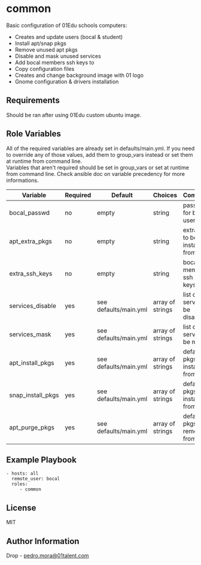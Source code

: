 common
=========

Basic configuration of 01Edu schools computers:

- Creates and update users (bocal & student)
- Install apt/snap pkgs
- Remove unused apt pkgs
- Disable and mask unused services 
- Add bocal members ssh keys to 
- Copy configuration files
- Creates and change background image with 01 logo
- Gnome configuration & drivers installation

Requirements
------------

Should be ran after using 01Edu custom ubuntu image.

Role Variables
--------------

All of the required variables are already set in defaults/main.yml.
If you need to override any of those values, add them to group\_vars instead or set them at runtime from command line.   
Variables that aren't required should be set in group\_vars or set at runtime from command line.
Check ansible doc on variable precedency for more informations.


| Variable                | Required | Default                      | Choices                   | Comments                                 |
|-------------------------|----------|------------------------------|---------------------------|------------------------------------------|
| bocal\_passwd           | no       | empty                        | string                    | password for bocal user                  |
| apt\_extra\_pkgs        | no       | empty                        | string                    | extra pkgs to be installed from apt      |
| extra\_ssh\_keys        | no       | empty                        | string                    | bocal members ssh public keys            |
| services\_disable       | yes      | see defaults/main.yml        | array of strings          | list of services to be disabled          |
| services\_mask          | yes      | see defaults/main.yml        | array of strings          | list of services to be masked            |
| apt\_install\_pkgs      | yes      | see defaults/main.yml        | array of strings          | default pkgs to be installed from apt    |
| snap\_install\_pkgs     | yes      | see defaults/main.yml        | array of strings          | default pkgs to be installed from snap   |
| apt\_purge\_pkgs        | yes      | see defaults/main.yml        | array of strings          | default pkgs to be removed from apt      |


Example Playbook
----------------

    - hosts: all
      remote_user: bocal
      roles:
         - common

License
-------

MIT

Author Information
------------------

Drop - pedro.mora@01talent.com
